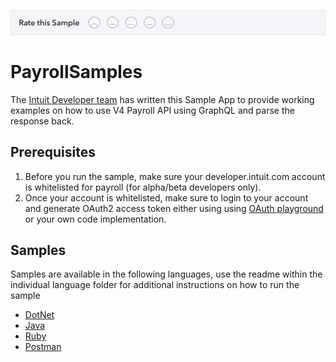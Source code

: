 [![Sample Banner](views/Sample.png)][ss1]

# 
# PayrollSamples

The [Intuit Developer team](https://developer.intuit.com) has written this Sample App to provide working examples on how to use V4 Payroll API using GraphQL and parse the response back.

## Prerequisites

1. Before you run the sample, make sure your developer.intuit.com account is whitelisted for payroll (for alpha/beta developers only).
2. Once your account is whitelisted, make sure to login to your account and generate OAuth2 access token either using using [OAuth playground](https://developer.intuit.com/v2/ui#/playground) or your own code implementation.


## Samples

Samples are available in the following languages, use the readme within the individual language folder for additional instructions on how to run the sample
* [DotNet](dotnet)
* [Java](java)
* [Ruby](ruby)
* [Postman](postman)


[ss1]: https://help.developer.intuit.com/s/samplefeedback?cid=9010&repoName=PayrollSamples